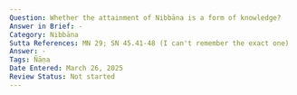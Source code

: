 ```yaml
---
Question: Whether the attainment of Nibbāna is a form of knowledge?
Answer in Brief: -
Category: Nibbāna
Sutta References: MN 29; SN 45.41-48 (I can't remember the exact one)
Answer: -
Tags: Ñāṇa
Date Entered: March 26, 2025
Review Status: Not started
---
```


